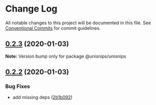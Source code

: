 # Change Log

All notable changes to this project will be documented in this file.
See [Conventional Commits](https://conventionalcommits.org) for commit guidelines.

## [0.2.3](https://github.com/hikerpig/unisnips/compare/@unisnips/unisnips@0.2.2...@unisnips/unisnips@0.2.3) (2020-01-03)

**Note:** Version bump only for package @unisnips/unisnips





## [0.2.2](https://github.com/hikerpig/unisnips/compare/@unisnips/unisnips@0.2.1...@unisnips/unisnips@0.2.2) (2020-01-03)


### Bug Fixes

* add missing deps ([2b1b092](https://github.com/hikerpig/unisnips/commit/2b1b092cde68f5865bd2a4f9b82b61f27031e3b3))

